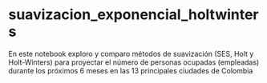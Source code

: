 # suavizacion_exponencial_holtwinters
En este notebook exploro y comparo métodos de suavización (SES, Holt y Holt-Winters) para proyectar el número de personas ocupadas (empleadas) durante los próximos 6 meses en las 13 principales ciudades de Colombia
